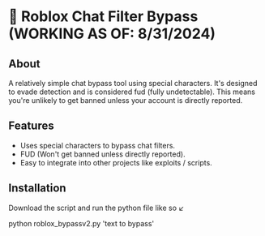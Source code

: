 # 🤫 Roblox Chat Filter Bypass  (WORKING AS OF: 8/31/2024)

## About
A relatively simple chat bypass tool using special characters. It's designed to evade detection and is considered fud (fully undetectable). This means you're unlikely to get banned unless your account is directly reported.

## Features
- Uses special characters to bypass chat filters.
- FUD (Won't get banned unless directly reported).
- Easy to integrate into other projects like exploits / scripts.

## Installation
Download the script and run the python file like so  ↙

python roblox_bypassv2.py 'text to bypass'
